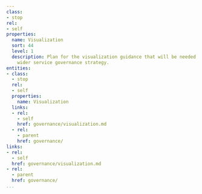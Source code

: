 ```yaml
---
class:
- stop
rel:
- self
properties:
  name: Visualization
  sort: 44
  level: 1
  description: Plan for the visualization guidance that will be needed to drive a
    wider service governance strategy.
entities:
- class:
  - stop
  rel:
  - self
  properties:
    name: Visualization
  links:
  - rel:
    - self
    href: governance/visualization.md
  - rel:
    - parent
    href: governance/
links:
- rel:
  - self
  href: governance/visualization.md
- rel:
  - parent
  href: governance/
...
```

